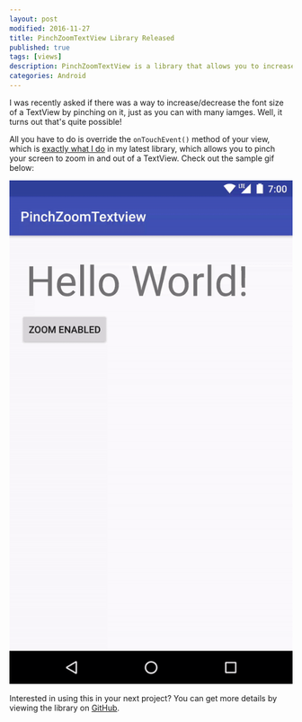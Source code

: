 ```yaml
---
layout: post
modified: 2016-11-27
title: PinchZoomTextView Library Released
published: true
tags: [views]
description: PinchZoomTextView is a library that allows you to increase/decrease the font size with a two finger gesture.
categories: Android
---
```


I was recently asked if there was a way to increase/decrease the font size of a TextView by pinching on it, just as you can with many iamges. Well, it turns out that's quite possible!

All you have to do is override the `onTouchEvent()` method of your view, which is [exactly what I do](https://github.com/androidessence/PinchZoomTextView/blob/master/lib/src/main/java/com/androidessence/pinchzoomtextview/PinchZoomTextView.java#L67-L86) in my latest library, which allows you to pinch your screen to zoom in and out of a TextView. Check out the sample gif below:

<!--more-->

![Sample Gif](/images/pztv-sample.gif)

Interested in using this in your next project? You can get more details by viewing the library on [GitHub](https://github.com/androidessence/PinchZoomTextView).